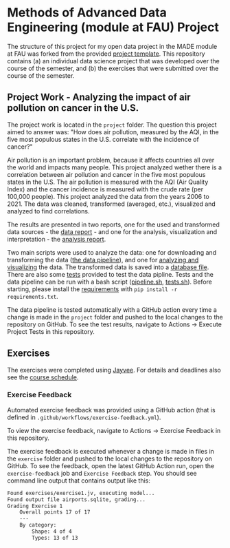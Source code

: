 # Methods of Advanced Data Engineering (module at FAU) Project

The structure of this project for my open data project in the MADE module at FAU was forked from the provided [project template](https://github.com/jvalue/made-template).
This repository contains (a) an individual data science project that was developed over the course of the semester, and (b) the exercises that were submitted over the course of the semester.

## Project Work - Analyzing the impact of air pollution on cancer in the U.S.

The project work is located in the `project` folder. The question this project aimed to answer was: "How does air pollution, measured by the AQI, in the five most populous states in the U.S. correlate with the incidence of cancer?"

Air pollution is an important problem, because it affects countries all over the world and impacts many people. This project analyzed wether there is a correlation between air pollution and cancer in the five most populous states in the U.S. The air pollution is measured with the AQI (Air Quality Index) and the cancer incidence is measured with the crude rate (per 100,000 people). This project analyzed the data from the years 2006 to 2021. The data was cleaned, transformed (averaged, etc.), visualized and analyzed to find correlations.

The results are presented in two reports, one for the used and transformed data sources - the [data report](./project/data-report.pdf) - and one for the analysis, visualization and interpretation - the [analysis report](./project/analysis-report.pdf).

Two main scripts were used to analyze the data: one for downloading and transforming the data ([the data pipeline](./project/pipeline.py)), and one for [analyzing and visualizing](./project/analyze_data.py) the data. The transformed data is saved into a [database file](./data/). There are also some [tests](./project/tests.py) provided to test the data pipline. Tests and the data pipeline can be run with a bash script ([pipeline.sh](./project/pipeline.sh), [tests.sh](./project/tests.sh)). Before starting, please install the [requirements](./project/requirements.txt) with `pip install -r requirements.txt`.

The data pipeline is tested automatically with a GitHub action every time a change is made in the `project` folder and pushed to the local changes to the repository on GitHub. To see the test results, navigate to Actions → Execute Project Tests in this repository.

## Exercises

The exercises were completed using [Jayvee](https://github.com/jvalue/jayvee). For details and deadlines also see the [course schedule](https://made.uni1.de/).

### Exercise Feedback

Automated exercise feedback was provided using a GitHub action (that is defined in `.github/workflows/exercise-feedback.yml`).

To view the exercise feedback, navigate to Actions → Exercise Feedback in this repository.

The exercise feedback is executed whenever a change is made in files in the `exercise` folder and pushed to the local changes to the repository on GitHub. To see the feedback, open the latest GitHub Action run, open the `exercise-feedback` job and `Exercise Feedback` step. You should see command line output that contains output like this:

```sh
Found exercises/exercise1.jv, executing model...
Found output file airports.sqlite, grading...
Grading Exercise 1
	Overall points 17 of 17
	---
	By category:
		Shape: 4 of 4
		Types: 13 of 13
```
